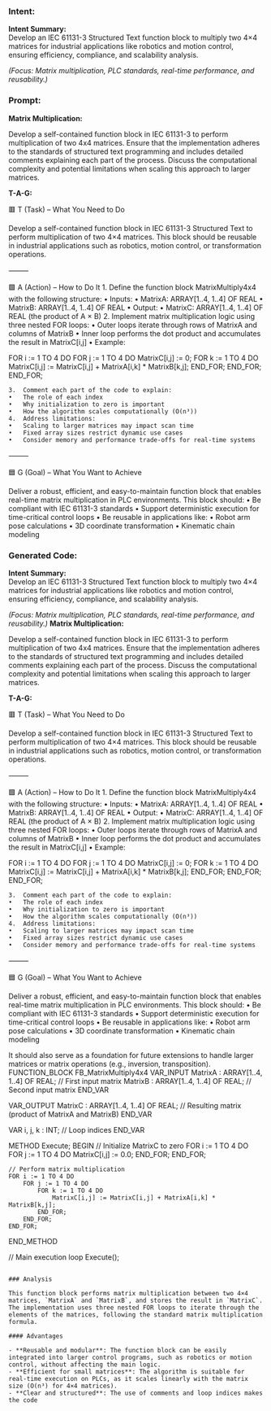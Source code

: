 ### Intent:
**Intent Summary:**  
Develop an IEC 61131-3 Structured Text function block to multiply two 4×4 matrices for industrial applications like robotics and motion control, ensuring efficiency, compliance, and scalability analysis.  

*(Focus: Matrix multiplication, PLC standards, real-time performance, and reusability.)*

### Prompt:
**Matrix Multiplication:**

Develop a self-contained function block in IEC 61131-3 to perform multiplication of two 4x4 matrices. Ensure that the implementation adheres to the standards of structured text programming and includes detailed comments explaining each part of the process. Discuss the computational complexity and potential limitations when scaling this approach to larger matrices.

**T-A-G:**

🟥 T (Task) – What You Need to Do

Develop a self-contained function block in IEC 61131-3 Structured Text to perform multiplication of two 4×4 matrices. This block should be reusable in industrial applications such as robotics, motion control, or transformation operations.

⸻

🟩 A (Action) – How to Do It
	1.	Define the function block MatrixMultiply4x4 with the following structure:
	•	Inputs:
	•	MatrixA: ARRAY[1..4, 1..4] OF REAL
	•	MatrixB: ARRAY[1..4, 1..4] OF REAL
	•	Output:
	•	MatrixC: ARRAY[1..4, 1..4] OF REAL (the product of A × B)
	2.	Implement matrix multiplication logic using three nested FOR loops:
	•	Outer loops iterate through rows of MatrixA and columns of MatrixB
	•	Inner loop performs the dot product and accumulates the result in MatrixC[i,j]
	•	Example:
 
 FOR i := 1 TO 4 DO
    FOR j := 1 TO 4 DO
        MatrixC[i,j] := 0;
        FOR k := 1 TO 4 DO
            MatrixC[i,j] := MatrixC[i,j] + MatrixA[i,k] * MatrixB[k,j];
        END_FOR;
    END_FOR;
END_FOR;

	3.	Comment each part of the code to explain:
	•	The role of each index
	•	Why initialization to zero is important
	•	How the algorithm scales computationally (O(n³))
	4.	Address limitations:
	•	Scaling to larger matrices may impact scan time
	•	Fixed array sizes restrict dynamic use cases
	•	Consider memory and performance trade-offs for real-time systems

⸻

🟦 G (Goal) – What You Want to Achieve

Deliver a robust, efficient, and easy-to-maintain function block that enables real-time matrix multiplication in PLC environments. This block should:
	•	Be compliant with IEC 61131-3 standards
	•	Support deterministic execution for time-critical control loops
	•	Be reusable in applications like:
	•	Robot arm pose calculations
	•	3D coordinate transformation
	•	Kinematic chain modeling

### Generated Code:
**Intent Summary:**  
Develop an IEC 61131-3 Structured Text function block to multiply two 4×4 matrices for industrial applications like robotics and motion control, ensuring efficiency, compliance, and scalability analysis.  

*(Focus: Matrix multiplication, PLC standards, real-time performance, and reusability.)*
**Matrix Multiplication:**

Develop a self-contained function block in IEC 61131-3 to perform multiplication of two 4x4 matrices. Ensure that the implementation adheres to the standards of structured text programming and includes detailed comments explaining each part of the process. Discuss the computational complexity and potential limitations when scaling this approach to larger matrices.

**T-A-G:**

🟥 T (Task) – What You Need to Do

Develop a self-contained function block in IEC 61131-3 Structured Text to perform multiplication of two 4×4 matrices. This block should be reusable in industrial applications such as robotics, motion control, or transformation operations.

⸻

🟩 A (Action) – How to Do It
	1.	Define the function block MatrixMultiply4x4 with the following structure:
	•	Inputs:
	•	MatrixA: ARRAY[1..4, 1..4] OF REAL
	•	MatrixB: ARRAY[1..4, 1..4] OF REAL
	•	Output:
	•	MatrixC: ARRAY[1..4, 1..4] OF REAL (the product of A × B)
	2.	Implement matrix multiplication logic using three nested FOR loops:
	•	Outer loops iterate through rows of MatrixA and columns of MatrixB
	•	Inner loop performs the dot product and accumulates the result in MatrixC[i,j]
	•	Example:
 
 FOR i := 1 TO 4 DO
    FOR j := 1 TO 4 DO
        MatrixC[i,j] := 0;
        FOR k := 1 TO 4 DO
            MatrixC[i,j] := MatrixC[i,j] + MatrixA[i,k] * MatrixB[k,j];
        END_FOR;
    END_FOR;
END_FOR;

	3.	Comment each part of the code to explain:
	•	The role of each index
	•	Why initialization to zero is important
	•	How the algorithm scales computationally (O(n³))
	4.	Address limitations:
	•	Scaling to larger matrices may impact scan time
	•	Fixed array sizes restrict dynamic use cases
	•	Consider memory and performance trade-offs for real-time systems

⸻

🟦 G (Goal) – What You Want to Achieve

Deliver a robust, efficient, and easy-to-maintain function block that enables real-time matrix multiplication in PLC environments. This block should:
	•	Be compliant with IEC 61131-3 standards
	•	Support deterministic execution for time-critical control loops
	•	Be reusable in applications like:
	•	Robot arm pose calculations
	•	3D coordinate transformation
	•	Kinematic chain modeling

It should also serve as a foundation for future extensions to handle larger matrices or matrix operations (e.g., inversion, transposition).
FUNCTION_BLOCK FB_MatrixMultiply4x4
VAR_INPUT
    MatrixA : ARRAY[1..4, 1..4] OF REAL; // First input matrix
    MatrixB : ARRAY[1..4, 1..4] OF REAL; // Second input matrix
END_VAR

VAR_OUTPUT
    MatrixC : ARRAY[1..4, 1..4] OF REAL; // Resulting matrix (product of MatrixA and MatrixB)
END_VAR

VAR
    i, j, k : INT; // Loop indices
END_VAR

METHOD Execute;
BEGIN
    // Initialize MatrixC to zero
    FOR i := 1 TO 4 DO
        FOR j := 1 TO 4 DO
            MatrixC[i,j] := 0.0;
        END_FOR;
    END_FOR;

    // Perform matrix multiplication
    FOR i := 1 TO 4 DO
        FOR j := 1 TO 4 DO
            FOR k := 1 TO 4 DO
                MatrixC[i,j] := MatrixC[i,j] + MatrixA[i,k] * MatrixB[k,j];
            END_FOR;
        END_FOR;
    END_FOR;
END_METHOD

// Main execution loop
Execute();
```

### Analysis

This function block performs matrix multiplication between two 4×4 matrices, `MatrixA` and `MatrixB`, and stores the result in `MatrixC`. The implementation uses three nested FOR loops to iterate through the elements of the matrices, following the standard matrix multiplication formula.

#### Advantages

- **Reusable and modular**: The function block can be easily integrated into larger control programs, such as robotics or motion control, without affecting the main logic.
- **Efficient for small matrices**: The algorithm is suitable for real-time execution on PLCs, as it scales linearly with the matrix size (O(n³) for 4×4 matrices).
- **Clear and structured**: The use of comments and loop indices makes the code
